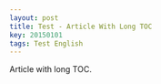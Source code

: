 ```yaml
---
layout: post
title: Test - Article With Long TOC
key: 20150101
tags: Test English
---
```


Article with long TOC.


